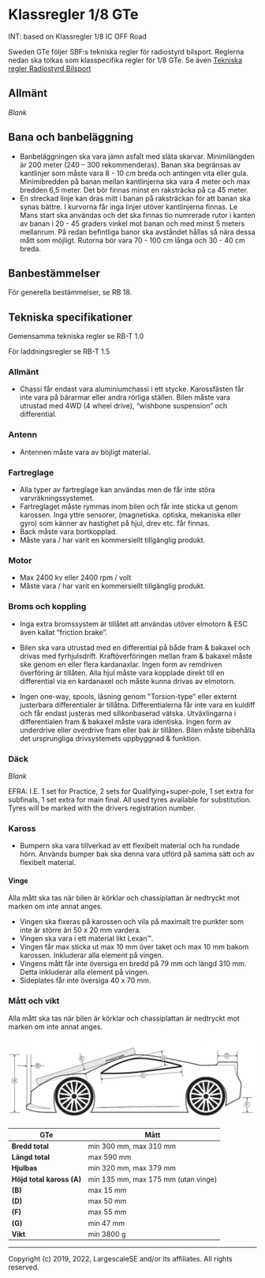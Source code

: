 
# Klassregler 1/8 GTe
INT: based on Klassregler 1/8 IC OFF Road

Sweden GTe följer SBF:s tekniska regler för radiostyrd bilsport. Reglerna nedan ska
tolkas som klasspecifika regler för 1/8 GTe. Se även [Tekniska regler Radiostyrd Bilsport](https://www.sbf.se/Regler/Radiostyrdbilsport/)

## Allmänt
*Blank*
## Bana och banbeläggning
- Banbeläggningen ska vara jämn asfalt med släta skarvar. Minimilängden är 200 meter (240 – 300 rekommenderas). Banan ska begränsas av kantlinjer som måste vara 8 - 10 cm breda och antingen vita eller gula. Minimibredden på banan mellan kantlinjerna ska vara 4 meter och max bredden 6,5 meter. Det bör finnas minst en raksträcka på ca 45 meter. 
- En streckad linje kan dras mitt i banan på raksträckan för att banan ska synas bättre. I kurvorna får inga linjer utöver kantlinjerna finnas. Le Mans start ska användas och det ska finnas tio numrerade rutor i kanten av banan i 20 - 45 graders vinkel mot banan och med minst 5 meters mellanrum. På redan befintliga banor ska avståndet hållas så nära dessa mått som möjligt. Rutorna bör vara 70 - 100 cm långa och 30 - 40 cm breda. 

## Banbestämmelser
För generella bestämmelser, se RB 18.
## Tekniska specifikationer
Gemensamma tekniska regler se RB-T 1.0

För laddningsregler se RB-T 1.5

### Allmänt
- Chassi får endast vara aluminiumchassi i ett stycke. Karossfästen får inte vara på bärarmar eller andra rörliga ställen. Bilen måste vara utrustad med 4WD (4 wheel drive), “wishbone suspension” och differential.
### Antenn
- Antennen måste vara av böjligt material.

### Fartreglage
- Alla typer av fartreglage kan användas men de får inte störa varvräkningssystemet.
- Fartreglaget måste rymmas inom bilen och får inte sticka ut genom karossen. Inga yttre
sensorer, (magnetiska. optiska, mekaniska eller gyro) som känner av hastighet på hjul, drev
etc. får finnas.
- Back måste vara bortkopplad.
- Måste vara / har varit en kommersiellt tillgänglig produkt.
### Motor
- Max 2400 kv eller 2400 rpm / volt
- Måste vara / har varit en kommersiellt tillgänglig produkt.
### Broms och koppling
- Inga extra bromssystem är tillåtet att användas utöver elmotorn & ESC även kallat “friction brake”.

- Bilen ska vara utrustad med en differential på både fram & bakaxel och drivas med fyrhjulsdrift. Kraftöverföringen mellan fram & bakaxel måste ske genom en eller flera kardanaxlar. Ingen form av remdriven överföring är tillåten. Alla hjul måste vara kopplade direkt till en differential via en kardanaxel och måste kunna drivas av elmotorn.

- Ingen one-way, spools, låsning genom "Torsion-type" eller externt justerbara differentialer är tillåtna. Differentialerna får inte vara en kuldiff och får endast justeras med silikonbaserad vätska. Utväxlingarna i differentialen fram & bakaxel måste vara identiska. Ingen form av underdrive eller overdrive fram eller bak är tillåten. Bilen måste bibehålla det ursprungliga drivsystemets uppbyggnad & funktion.

### Däck
*Blank*

EFRA:
I.E. 1 set for Practice, 2 sets for Qualifying+super-pole, 1 set extra for subfinals, 1 set
extra for main final. All used tyres available for substitution. Tyres will be marked
with the drivers registration number.

### Kaross
- Bumpern ska vara tillverkad av ett flexibelt material och ha rundade hörn. Används bumper bak ska denna vara utförd på samma sätt och av flexibelt material.
#### Vinge
Alla mått ska tas när bilen är körklar och chassiplattan är nedtryckt mot marken om inte annat anges.

- Vingen ska fixeras på karossen och vila på maximalt tre punkter som inte är större än 50 x 20 mm vardera.
- Vingen ska vara i ett material likt Lexan™.
- Vingen får max sticka ut max 10 mm över taket och max 10 mm bakom karossen. Inkluderar alla element på vingen.
- Vingens mått får inte översiga en bredd på 79 mm och längd 310 mm. Detta inkluderar alla element på vingen.
- Sideplates får inte översiga 40 x 70 mm.
### Mått och vikt
Alla mått ska tas när bilen är körklar och chassiplattan är nedtryckt mot marken om inte annat anges.

![alt text](img/car.jpg)

| GTe                 | Mått                                                                                   |
|---------------------|----------------------------------------------------------------------------------------|
| **Bredd total** | min 300 mm, max 310 mm |
| **Längd total** | max 590 mm |
| **Hjulbas** | min 320 mm, max 379 mm |
| **Höjd total kaross (A)**  | min 135 mm, max 175 mm (utan vinge) |
| **(B)** | max 15 mm |
| **(D)** | max 50 mm |
| **(F)** | max 55 mm |
| **(G)** | min 47 mm |
| **Vikt** | min 3800 g |
---
Copyright (c) 2019, 2022, LargescaleSE and/or its affiliates. All rights reserved.

